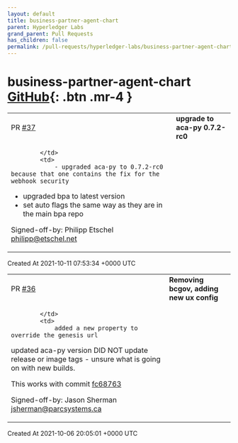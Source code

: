 ```yaml
---
layout: default
title: business-partner-agent-chart
parent: Hyperledger Labs
grand_parent: Pull Requests
has_children: false
permalink: /pull-requests/hyperledger-labs/business-partner-agent-chart
---
```


# business-partner-agent-chart <span class="fs-3 right-align">[GitHub](https://github.com/hyperledger-labs/business-partner-agent-chart){: .btn .mr-4 }</span>


<div>
    <table>
        <tr>
            <td>
                PR <a href="https://github.com/hyperledger-labs/business-partner-agent-chart/pull/37" class=".btn">#37</a>
            </td>
            <td>
                <b>
                    upgrade to aca-py 0.7.2-rc0
                </b>
            </td>
        </tr>
        <tr>
            <td>
                
            </td>
            <td>
                - upgraded aca-py to 0.7.2-rc0 because that one contains the fix for the webhook security
- upgraded bpa to latest version
- set auto flags the same way as they are in the main bpa repo

Signed-off-by: Philipp Etschel <philipp@etschel.net>
            </td>
        </tr>
    </table>
    <div class="right-align">
        Created At 2021-10-11 07:53:34 +0000 UTC
    </div>
</div>

<div>
    <table>
        <tr>
            <td>
                PR <a href="https://github.com/hyperledger-labs/business-partner-agent-chart/pull/36" class=".btn">#36</a>
            </td>
            <td>
                <b>
                    Removing bcgov, adding new ux config
                </b>
            </td>
        </tr>
        <tr>
            <td>
                
            </td>
            <td>
                added a new property to override the genesis url
updated aca-py version
DID NOT update release or image tags - unsure what is going on with new builds.

This works with commit [fc68763](https://github.com/hyperledger-labs/business-partner-agent/commit/fc687636b956046fa63e5751a9c8b9601e643d2b)

Signed-off-by: Jason Sherman <jsherman@parcsystems.ca>
            </td>
        </tr>
    </table>
    <div class="right-align">
        Created At 2021-10-06 20:05:01 +0000 UTC
    </div>
</div>

